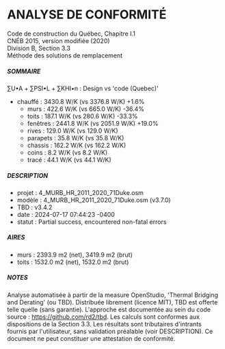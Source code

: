 # ANALYSE DE CONFORMITÉ   
   
Code de construction du Québec, Chapitre I.1   
CNÉB 2015, version modifiée (2020)   
Division B, Section 3.3   
Méthode des solutions de remplacement   
   
##### SOMMAIRE   
   
∑U•A + ∑PSI•L + ∑KHI•n : Design vs 'code (Quebec)'   
   
* chauffé : 3430.8 W/K (vs 3376.8 W/K) +1.6%
  * murs : 422.6 W/K (vs 665.0 W/K) -36.4%
  * toits : 187.1 W/K (vs 280.6 W/K) -33.3%
  * fenêtres : 2441.8 W/K (vs 2051.9 W/K) +19.0%
  * rives : 129.0 W/K (vs 129.0 W/K)
  * parapets : 35.8 W/K (vs 35.8 W/K)
  * chassis : 162.2 W/K (vs 162.2 W/K)
  * coins : 8.2 W/K (vs 8.2 W/K)
  * tracé : 44.1 W/K (vs 44.1 W/K)
   
##### DESCRIPTION   
   
* projet : 4_MURB_HR_2011_2020_71Duke.osm
* modèle : 4_MURB_HR_2011_2020_71Duke.osm (v3.7.0)
* TBD : v3.4.2
* date : 2024-07-17 07:44:23 -0400
* statut : Partial success, encountered non-fatal errors
   
##### AIRES   
   
* murs : 2393.9 m2 (net), 3419.9 m2 (brut)
* toits : 1532.0 m2 (net), 1532.0 m2 (brut)
   
##### NOTES   
   
Analyse automatisée à partir de la measure OpenStudio, 'Thermal Bridging and Derating' (ou TBD). Distribuée librement (licence MIT), TBD est offerte telle quelle (sans garantie). L'approche est documentée au sein du code source : https://github.com/rd2/tbd. Les calculs sont conformes aux dispositions de la Section 3.3. Les résultats sont tributaires d'intrants fournis par l'utilisateur, sans validation préalable (voir DESCRIPTION). Ce document ne peut constituer une attestation de conformité.   
   
